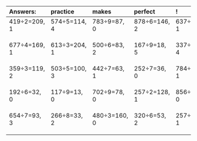 | Answers: | practice | makes | perfect | ! |
| :--- | :--- | :--- | :--- | :--- |
| 419÷2=209, 1 | 574÷5=114, 4 | 783÷9=87, 0 | 878÷6=146, 2 | 637÷2=318, 1 | 
|   |   |   |   |   | 
|   |   |   |   |   | 
|   |   |   |   |   | 
| 677÷4=169, 1 | 613÷3=204, 1 | 500÷6=83, 2 | 167÷9=18, 5 | 337÷9=37, 4 | 
|   |   |   |   |   | 
|   |   |   |   |   | 
|   |   |   |   |   | 
| 359÷3=119, 2 | 503÷5=100, 3 | 442÷7=63, 1 | 252÷7=36, 0 | 784÷3=261, 1 | 
|   |   |   |   |   | 
|   |   |   |   |   | 
|   |   |   |   |   | 
| 192÷6=32, 0 | 117÷9=13, 0 | 702÷9=78, 0 | 257÷2=128, 1 | 856÷2=428, 0 | 
|   |   |   |   |   | 
|   |   |   |   |   | 
|   |   |   |   |   | 
| 654÷7=93, 3 | 266÷8=33, 2 | 480÷3=160, 0 | 320÷6=53, 2 | 257÷8=32, 1 | 
|   |   |   |   |   | 
|   |   |   |   |   | 
|   |   |   |   |   | 
